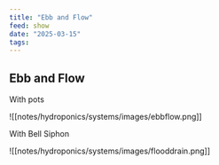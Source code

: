 ```yaml
---
title: "Ebb and Flow"
feed: show
date: "2025-03-15"
tags: 
---
```

## Ebb and Flow

With pots

![[notes/hydroponics/systems/images/ebbflow.png]]

With Bell Siphon

![[notes/hydroponics/systems/images/flooddrain.png]]